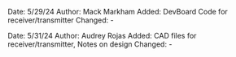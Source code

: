 Date: 5/29/24
Author: Mack Markham
Added: DevBoard Code for receiver/transmitter
Changed: -

Date: 5/31/24
Author: Audrey Rojas
Added: CAD files for receiver/transmitter, Notes on design
Changed: -
